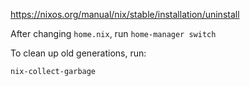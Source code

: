 https://nixos.org/manual/nix/stable/installation/uninstall

After changing `home.nix`, run `home-manager switch`

To clean up old generations, run:
```
nix-collect-garbage
```
